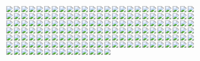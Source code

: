 <img src='light.jpg'>
<img src='lua.gif'>
<img src='mauboro.jpg'>
<img src='room.jpg'>
<img src='adream.jpg'>
<img src='kitchen.jpg'>
<img src='palm_trees.png'>
<img src='samurai.jpg'>
<img src='save_the_trees.jpg'>
<img src='the_possible_dream.jpg'>
<img src='yemen.jpg'>
<img src='coconut_tree.jpg'>
<img src='important.jpg'>
<img src='vibe.jpg'>
<img src='you_would.jpg'>
<img src='shoes.gif'>
<img src='tucano.jpg'>
<img src='eyes.jpg'>
<img src='john.jpg'>
<img src='green.jpg'>
<img src='who.jpg'>
<img src='netflix.jpg'>
<img src='living_room.jpg'>
<img src='coffee.gif'>
<img src='house.jpg'>
<img src='cat_grr.jpg'>
<img src='reservoir_dolls.jpg'>
<img src='twin_peaks.jpg'>
<img src='drink.jpg'>
<img src='what.jpg'>
<img src='house_view.jpg'>
<img src='weird.png'>
<img src='newreality.png'>
<img src='true.png'>
<img src='ohshit.jpg'>
<img src='ohyeah.jpg'>
<img src='tattoo2do.jpg'>
<img src='kindofblue.jpg'>
<img src='hahafunny.jpg'>
<img src='bath.jpg'>
<img src='wow.jpg'>
<img src='haha.jpg'>
<img src='truly.jpg'>
<img src='maybemynexttattoo.jpg'>
<img src='niceidea.jpg'>
<img src='mjandjack.png'>
<img src='basketballcourt.jpg'>
<img src='house2.jpg'>
<img src='whatcanwedo.jpg'>
<img src='flower.jpg'>
<img src='theshining.jpg'>
<img src='wikipediaeditor.jpg'>
<img src='thecity.jpg'>
<img src='theocean.gif'>
<img src='niceview.jpg'>
<img src='outsidewindow.png'>
<img src='squarehouse.png'>
<img src='inthewater.png'>
<img src='coffee.jpg'>
<img src='pasta.png'>
<img src='mywater.jpg'>
<img src='whitejaponesehouse.jpg'>
<img src='shower.jpg'>
<img src='vin.png'>
<img src='sityourass.png'>
<img src='donottripdog.jpg'>
<img src='bart.png'>
<img src='houses.jpg'>
<img src='doom2tattoo.jpg'>
<img src='dogs7.png'>
<img src='underhouse.jpg'>
<img src='mix.jpg'>
<img src='quasimoto.gif'>
<img src='lasmeninas.jpg'>
<img src='mfrick.jpg'>
<img src='bernie.png'>
<img src='estante.jpg'>
<img src='oldmexcribstyle.jpg'>
<img src='broshanging.jpg'>
<img src='seekprog.jpg'>
<img src='chil.gif'>
<img src='books.jpg'>
<img src='croissant.jpg'>
<img src='cafele.jpg'>
<img src='threedogos.jpg'>
<img src='deserto.jpg'>
<img src='boatface.jpg'>
<img src='neighboard.jpg'>
<img src='iceicebaby.png'>
<img src='future.jpg'>
<img src='future2.jpg'>
<img src='unemployedandbeautiful.jpg'>
<img src='trying.jpg'>
<img src='sinceearly.jpg'>
<img src='woody.jpg'>
<img src='niceview2.jpg'>
<img src='goddamn.jpg'>
<img src='well.gif'>
<img src='howdareyou.jpg'>
<img src='savage.jpg'>
<img src='advice_from_a_tree.jpg'>
<img src='hoes.jpg'>
<img src='old_couple.jpg'>
<img src='baking.jpg'>
<img src='arabic_food.jpg'>
<img src='road.jpg'>
<img src='definitions.jpg'>
<img src='emotions.jpg'>
<img src='say.jpg'>
<img src='fuck_off.jpg'>
<img src='truck.jpg'>
<img src='standard_procedure.jpg'>
<img src='bag.jpg'>
<img src='pulp_fiction.gif'>
<img src='goku_teaching.jpeg'>
<img src='good_idea.jpg'>
<img src='originality_honesty.jpg'>
<img src='capone.jpg'>
<img src='dunes.jpg'>
<img src='mypool.jpg'>
<img src='freetime.jpg'>
<img src='niceview3.jpg'>
<img src='whoa.jpg'>
<img src='donotdisturb.jpg'>
<img src='alligator.jpg'>
<img src='donotchase.jpg'>
<img src='space.jpg'>
<img src='niceview4.jpg'>
<img src='bros.jpg'>
<img src='homerisright.png'>
<img src='killbillv1.jpg'>
<img src='metro.jpg'>
<img src='godzilla.gif'>
<img src='somelife.jpg'>
<img src='change.jpg'>
<img src='killbill.gif'>
<img src='jasonmood.jpg'>
<img src='todayisawadog.jpg'>
<img src='mike.jpg'>
<img src='akiss.jpg'>
<img src='cavalos.jpg'>
<img src='houseintheocean.png'>
<img src='houseentrance.jpg'>
<img src='doginlava.jpg'>
<img src='japonesevibe.gif'>
<img src='view.jpg'>
<img src='nowherehouse.jpg'>
<img src='bart.jpg'>
<img src='cooking.jpg'>
<img src='window.jpg'>
<img src='wow2.jpg'>
<img src='fishes.jpg'>
<img src='jordan.jpg'>
<img src='vulcano.jpg'>
<img src='pablo.jpg'>
<img src='toohorny.jpg'>
<img src='simpsons.gif'>
<img src='howdareyou2.jpg'>
<img src='worthwhile.jpg'>
<img src='matrix.png'>
<img src='planet.jpg'>
<img src='cowboybeep.gif'>
<img src='nicetattoo.jpg'>
<img src='chairs.jpg'>
